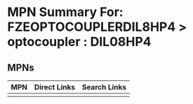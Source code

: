 



# MPN Summary For: FZEOPTOCOUPLERDIL8HP4 > optocoupler : DIL08HP4

## MPNs
  

|MPN|Direct Links|Search Links|
| :--- | :--- | :--- |
||||

